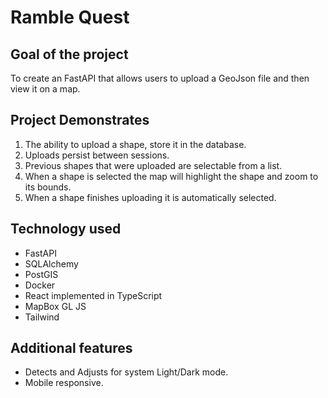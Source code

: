 # Ramble Quest

## Goal of the project

To create an FastAPI that allows users to upload a GeoJson file and then view it on a map.

## Project Demonstrates

1. The ability to upload a shape, store it in the database.
2. Uploads persist between sessions.
3. Previous shapes that were uploaded are selectable from a list.
4. When a shape is selected the map will highlight the shape and zoom to its bounds.
5. When a shape finishes uploading it is automatically selected.

## Technology used

* FastAPI
* SQLAlchemy
* PostGIS
* Docker
* React implemented in TypeScript
* MapBox GL JS
* Tailwind

## Additional features

* Detects and Adjusts for system Light/Dark mode.
* Mobile responsive.
